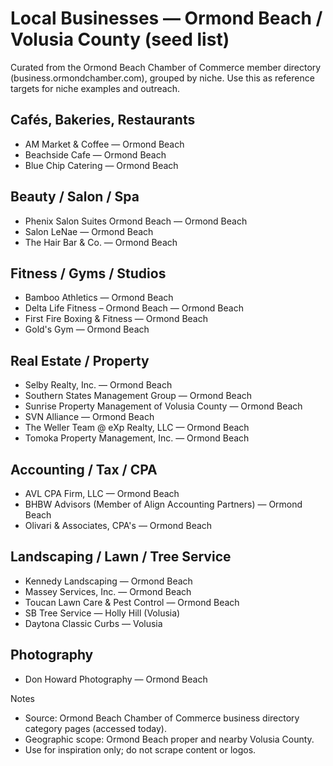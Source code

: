 # Local Businesses — Ormond Beach / Volusia County (seed list)

Curated from the Ormond Beach Chamber of Commerce member directory (business.ormondchamber.com), grouped by niche. Use this as reference targets for niche examples and outreach.

## Cafés, Bakeries, Restaurants
- AM Market & Coffee — Ormond Beach
- Beachside Cafe — Ormond Beach
- Blue Chip Catering — Ormond Beach

## Beauty / Salon / Spa
- Phenix Salon Suites Ormond Beach — Ormond Beach
- Salon LeNae — Ormond Beach
- The Hair Bar & Co. — Ormond Beach

## Fitness / Gyms / Studios
- Bamboo Athletics — Ormond Beach
- Delta Life Fitness – Ormond Beach — Ormond Beach
- First Fire Boxing & Fitness — Ormond Beach
- Gold's Gym — Ormond Beach

## Real Estate / Property
- Selby Realty, Inc. — Ormond Beach
- Southern States Management Group — Ormond Beach
- Sunrise Property Management of Volusia County — Ormond Beach
- SVN Alliance — Ormond Beach
- The Weller Team @ eXp Realty, LLC — Ormond Beach
- Tomoka Property Management, Inc. — Ormond Beach

## Accounting / Tax / CPA
- AVL CPA Firm, LLC — Ormond Beach
- BHBW Advisors (Member of Align Accounting Partners) — Ormond Beach
- Olivari & Associates, CPA's — Ormond Beach

## Landscaping / Lawn / Tree Service
- Kennedy Landscaping — Ormond Beach
- Massey Services, Inc. — Ormond Beach
- Toucan Lawn Care & Pest Control — Ormond Beach
- SB Tree Service — Holly Hill (Volusia)
- Daytona Classic Curbs — Volusia

## Photography
- Don Howard Photography — Ormond Beach

Notes
- Source: Ormond Beach Chamber of Commerce business directory category pages (accessed today).
- Geographic scope: Ormond Beach proper and nearby Volusia County.
- Use for inspiration only; do not scrape content or logos.


